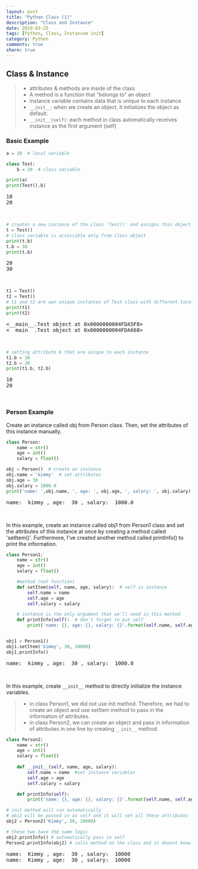```yaml
---
layout: post
title: "Python Class (1)"
description: "Class and Instance"
date: 2019-03-25
tags: [Python, Class, Instancem init]
category: Python
comments: true
share: true
---
```


## Class & Instance


> - attributes & methods are inside of the class
> - A method is a function that “belongs to” an object
> - instance variable contains data that is unique to each instance
> - ```__init__```: when we create an object, it initializes the object as default.
> - ```__init__(self)```: each method in class automatically receives instance as the first argument (self)


### Basic Example
```python
a = 10  # local variable

class Test:
	b = 20  # class variable

print(a)
print(Test().b)
```

<pre class="output">
10
20 </pre>

<br>

```python
# creates a new instance of the class 'Test()' and assigns this object to the local variable t
t = Test()
# class variable is accessible only from class object
print(t.b)
t.b = 30
print(t.b)
```
<pre class="output">
20
30
</pre>

<br>

```python
t1 = Test()
t2 = Test()
# t1 and t2 are own unique instances of Test class with different locations in memory
print(t1)
print(t2)
```

<pre class="output">
<__main__.Test object at 0x0000000004FDA5F8>
<__main__.Test object at 0x0000000004FDA668>
</pre>

<br>

```python 
# setting attribute b that are unique to each instance
t1.b = 10
t2.b = 20
print(t1.b, t2.b)
```
<pre class="output">
10
20 </pre>

<br>

### Person Example
Create an instance called obj from Person class. Then, set the attributes of this instance manually.
```python
class Person:
    name = str()
    age = int()
    salary = float()

obj = Person()  # create an instance
obj.name = 'kimmy'  # set attributes
obj.age = 30
obj.salary = 1000.0
print('name: ',obj.name, ', age: ', obj.age, ', salary: ', obj.salary)
```
<pre class="output">
name:  kimmy , age:  30 , salary:  1000.0 </pre>

<br>

In this example, create an instance called obj1 from Person1 class and set the attributes of this instance at once by creating a method called 'setItem()'. Furthermore, I've created another method called printInfo() to print the information.

```python
class Person1:
    name = str()
    age = int()
    salary = float()

    #method (not function)
    def setItem(self, name, age, salary):  # self is instance
        self.name = name
        self.age = age
        self.salary = salary

    # instance is the only argument that we'll need in this method
    def printInfo(self):  # don't forget to put self
        print('name: {}, age: {}, salary: {}'.format(self.name, self.age, self.salary))


obj1 = Person1()
obj1.setItem('kimmy', 30, 10000)
obj1.printInfo()
```
<pre class="output">
name:  kimmy , age:  30 , salary:  1000.0
</pre>

<br>

In this example, create ```__init__``` method to directly initialize the instance variables.

> - in class Person1, we did not use init method. Therefore, we had to create an object and use setItem method to pass in the information of attributes.
> - in class Person2, we can create an object and pass in information of attributes in one line by creating ```__init__``` method.

```python
class Person2:
    name = str()
    age = int()
    salary = float()
    
    def __init__(self, name, age, salary): 
        self.name = name  #set instance variables
        self.age = age
        self.salary = salary

    def printInfo(self): 
        print('name: {}, age: {}, salary: {}'.format(self.name, self.age, self.salary))

# init method will run automatically
# obj2 will be passed in as self and it will set all these attributes
obj2 = Person2('Kimmy', 30, 10000) 

# these two have the same logic
obj2.printInfo() # automatically pass in self
Person2.printInfo(obj2) # calls method on the class and it doesnt know which instance. so pass in intance
```
<pre class="output">
name:  Kimmy , age:  30 , salary:  10000
name:  Kimmy , age:  30 , salary:  10000
</pre>